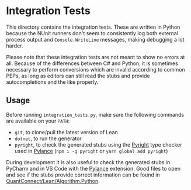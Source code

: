 # Integration Tests

This directory contains the integration tests. These are written in Python because the NUnit runners don't seem to consistently log both external process output and `Console.WriteLine` messages, making debugging a lot harder.

Please note that these integration tests are not meant to show no errors at all. Because of the differences between C# and Python, it is sometimes necessary to perform conversions which are invalid according to common PEPs, as long as editors can still read the stubs and provide autocompletions and the like properly.

## Usage

Before running `integration_tests.py`, make sure the following commands are available on your `PATH`:
- `git`, to clone/pull the latest version of Lean
- `dotnet`, to run the generator
- `pyright`, to check the generated stubs using the [Pyright](https://github.com/microsoft/pyright) type checker used in [Pylance](https://marketplace.visualstudio.com/items?itemName=ms-python.vscode-pylance) (`npm i -g pyright` or `yarn global add pyright`)

During development it is also useful to check the generated stubs in PyCharm and in VS Code with the [Pylance](https://marketplace.visualstudio.com/items?itemName=ms-python.vscode-pylance) extension. Good files to open and see if the stubs provide correct information can be found in [QuantConnect/Lean/Algorithm.Python](https://github.com/QuantConnect/Lean/tree/master/Algorithm.Python).
